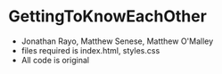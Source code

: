 # GettingToKnowEachOther
- Jonathan Rayo, Matthew Senese, Matthew O'Malley
- files required is index.html, styles.css
- All code is original 
